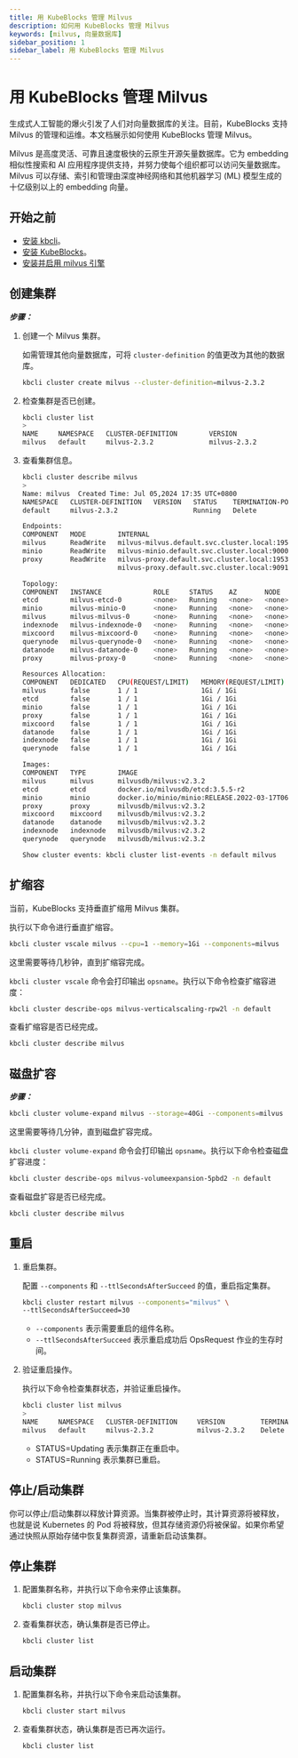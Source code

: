 ```yaml
---
title: 用 KubeBlocks 管理 Milvus
description: 如何用 KubeBlocks 管理 Milvus
keywords: [milvus, 向量数据库]
sidebar_position: 1
sidebar_label: 用 KubeBlocks 管理 Milvus
---
```


# 用 KubeBlocks 管理 Milvus

生成式人工智能的爆火引发了人们对向量数据库的关注。目前，KubeBlocks 支持 Milvus 的管理和运维。本文档展示如何使用 KubeBlocks 管理 Milvus。

Milvus 是高度灵活、可靠且速度极快的云原生开源矢量数据库。它为 embedding 相似性搜索和 AI 应用程序提供支持，并努力使每个组织都可以访问矢量数据库。 Milvus 可以存储、索引和管理由深度神经网络和其他机器学习 (ML) 模型生成的十亿级别以上的 embedding 向量。

## 开始之前

- [安装 kbcli](./../installation/install-with-kbcli/install-kbcli.md)。
- [安装 KubeBlocks](./../installation/install-with-helm/install-kubeblocks-with-helm.md)。
- [安装并启用 milvus 引擎](./../overview/database-engines-supported.md#使用引擎)

## 创建集群

***步骤：***

1. 创建一个 Milvus 集群。

   如需管理其他向量数据库，可将 `cluster-definition` 的值更改为其他的数据库。

   ```bash
   kbcli cluster create milvus --cluster-definition=milvus-2.3.2
   ```

2. 检查集群是否已创建。

   ```bash
   kbcli cluster list
   >
   NAME     NAMESPACE   CLUSTER-DEFINITION        VERSION               TERMINATION-POLICY   STATUS            CREATED-TIME
   milvus   default     milvus-2.3.2              milvus-2.3.2          Delete               Creating          Jul 05,2024 17:35 UTC+0800
   ```

3. 查看集群信息。

   ```bash
   kbcli cluster describe milvus
   >
   Name: milvus	 Created Time: Jul 05,2024 17:35 UTC+0800
   NAMESPACE   CLUSTER-DEFINITION   VERSION   STATUS    TERMINATION-POLICY   
   default     milvus-2.3.2                   Running   Delete               

   Endpoints:
   COMPONENT   MODE        INTERNAL                                        EXTERNAL   
   milvus      ReadWrite   milvus-milvus.default.svc.cluster.local:19530   <none>     
   minio       ReadWrite   milvus-minio.default.svc.cluster.local:9000     <none>     
   proxy       ReadWrite   milvus-proxy.default.svc.cluster.local:19530    <none>     
                           milvus-proxy.default.svc.cluster.local:9091                

   Topology:
   COMPONENT   INSTANCE             ROLE     STATUS    AZ       NODE     CREATED-TIME                 
   etcd        milvus-etcd-0        <none>   Running   <none>   <none>   Jul 05,2024 17:35 UTC+0800   
   minio       milvus-minio-0       <none>   Running   <none>   <none>   Jul 05,2024 17:35 UTC+0800   
   milvus      milvus-milvus-0      <none>   Running   <none>   <none>   Jul 05,2024 17:35 UTC+0800   
   indexnode   milvus-indexnode-0   <none>   Running   <none>   <none>   Jul 05,2024 17:35 UTC+0800   
   mixcoord    milvus-mixcoord-0    <none>   Running   <none>   <none>   Jul 05,2024 17:35 UTC+0800   
   querynode   milvus-querynode-0   <none>   Running   <none>   <none>   Jul 05,2024 17:35 UTC+0800   
   datanode    milvus-datanode-0    <none>   Running   <none>   <none>   Jul 05,2024 17:35 UTC+0800   
   proxy       milvus-proxy-0       <none>   Running   <none>   <none>   Jul 05,2024 17:35 UTC+0800   

   Resources Allocation:
   COMPONENT   DEDICATED   CPU(REQUEST/LIMIT)   MEMORY(REQUEST/LIMIT)   STORAGE-SIZE   STORAGE-CLASS     
   milvus      false       1 / 1                1Gi / 1Gi               data:20Gi      csi-hostpath-sc   
   etcd        false       1 / 1                1Gi / 1Gi               data:20Gi      csi-hostpath-sc   
   minio       false       1 / 1                1Gi / 1Gi               data:20Gi      csi-hostpath-sc   
   proxy       false       1 / 1                1Gi / 1Gi               data:20Gi      csi-hostpath-sc   
   mixcoord    false       1 / 1                1Gi / 1Gi               data:20Gi      csi-hostpath-sc   
   datanode    false       1 / 1                1Gi / 1Gi               data:20Gi      csi-hostpath-sc   
   indexnode   false       1 / 1                1Gi / 1Gi               data:20Gi      csi-hostpath-sc   
   querynode   false       1 / 1                1Gi / 1Gi               data:20Gi      csi-hostpath-sc   

   Images:
   COMPONENT   TYPE        IMAGE                                                
   milvus      milvus      milvusdb/milvus:v2.3.2                               
   etcd        etcd        docker.io/milvusdb/etcd:3.5.5-r2                     
   minio       minio       docker.io/minio/minio:RELEASE.2022-03-17T06-34-49Z   
   proxy       proxy       milvusdb/milvus:v2.3.2                               
   mixcoord    mixcoord    milvusdb/milvus:v2.3.2                               
   datanode    datanode    milvusdb/milvus:v2.3.2                               
   indexnode   indexnode   milvusdb/milvus:v2.3.2                               
   querynode   querynode   milvusdb/milvus:v2.3.2                               

   Show cluster events: kbcli cluster list-events -n default milvus
   ```

## 扩缩容

当前，KubeBlocks 支持垂直扩缩用 Milvus 集群。

执行以下命令进行垂直扩缩容。

```bash
kbcli cluster vscale milvus --cpu=1 --memory=1Gi --components=milvus 
```

这里需要等待几秒钟，直到扩缩容完成。

`kbcli cluster vscale` 命令会打印输出 `opsname`。执行以下命令检查扩缩容进度：

```bash
kbcli cluster describe-ops milvus-verticalscaling-rpw2l -n default
```

查看扩缩容是否已经完成。

```bash
kbcli cluster describe milvus
```

## 磁盘扩容

***步骤：***

```bash
kbcli cluster volume-expand milvus --storage=40Gi --components=milvus
```

这里需要等待几分钟，直到磁盘扩容完成。

`kbcli cluster volume-expand` 命令会打印输出 `opsname`。执行以下命令检查磁盘扩容进度：

```bash
kbcli cluster describe-ops milvus-volumeexpansion-5pbd2 -n default
```

查看磁盘扩容是否已经完成。

```bash
kbcli cluster describe milvus
```

## 重启

1. 重启集群。

   配置 `--components` 和 `--ttlSecondsAfterSucceed` 的值，重启指定集群。

   ```bash
   kbcli cluster restart milvus --components="milvus" \
   --ttlSecondsAfterSucceed=30
   ```

   - `--components` 表示需要重启的组件名称。
   - `--ttlSecondsAfterSucceed` 表示重启成功后 OpsRequest 作业的生存时间。

2. 验证重启操作。

   执行以下命令检查集群状态，并验证重启操作。

   ```bash
   kbcli cluster list milvus
   >
   NAME     NAMESPACE   CLUSTER-DEFINITION     VERSION         TERMINATION-POLICY   STATUS    CREATED-TIME
   milvus   default     milvus-2.3.2           milvus-2.3.2    Delete               Running   Jul 05,2024 18:35 UTC+0800
   ```

   * STATUS=Updating 表示集群正在重启中。
   * STATUS=Running 表示集群已重启。

## 停止/启动集群

你可以停止/启动集群以释放计算资源。当集群被停止时，其计算资源将被释放，也就是说 Kubernetes 的 Pod 将被释放，但其存储资源仍将被保留。如果你希望通过快照从原始存储中恢复集群资源，请重新启动该集群。

## 停止集群

1. 配置集群名称，并执行以下命令来停止该集群。

   ```bash
   kbcli cluster stop milvus
   ```

2. 查看集群状态，确认集群是否已停止。

    ```bash
    kbcli cluster list
    ```

## 启动集群

1. 配置集群名称，并执行以下命令来启动该集群。

   ```bash
   kbcli cluster start milvus
   ```

2. 查看集群状态，确认集群是否已再次运行。

    ```bash
    kbcli cluster list
    ```
